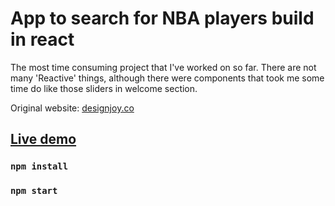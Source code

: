 # App to search for NBA players build in react

The most time consuming project that I've worked on so far. There are not many 'Reactive' things, although there were components that took me some time do like those sliders in welcome section.

Original website: [designjoy.co](https://www.designjoy.co/)

## [Live demo](http://stachujone5.github.io/designjoy-clone)

### `npm install`

### `npm start`
